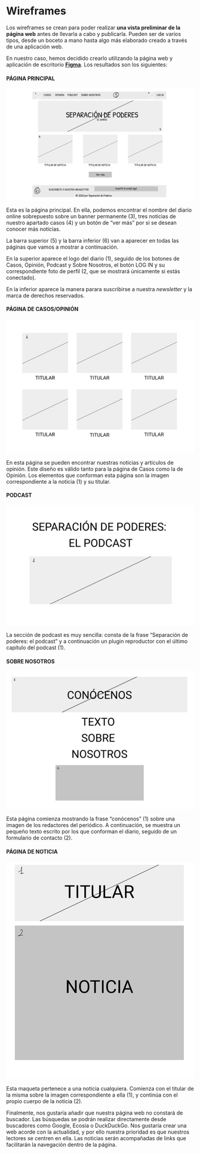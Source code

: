 # Wireframes

<!--
Recoged en este documento un listado con enlaces a los diferentes
wireframes que creéis para el proyecto web
-->
Los wireframes se crean para poder realizar **una vista preliminar de la página web** antes de llevarla a cabo y publicarla. Pueden ser de varios tipos, desde un boceto a mano hasta algo más elaborado creado a través de una aplicación web. 

En nuestro caso, hemos decidido crearlo utilizando la página web y aplicación de escritorio [**Figma**](https://www.figma.com). Los resultados son los siguientes:

#### PÁGINA PRINCIPAL

![PÁGINA PRINCIPAL](WIREFRAMES1.jpg)

Esta es la página principal. En ella, podemos encontrar el nombre del diario online sobrepuesto sobre un banner permanente (3), tres noticias de nuestro apartado casos (4) y un botón de “ver más” por si se desean conocer más noticias. 

La barra superior (5) y la barra inferior (6) van a aparecer en todas las páginas que vamos a mostrar a continuación. 

En la superior aparece el logo del diario (1), seguido de los botones de Casos, Opinión, Podcast y Sobre Nosotros, el botón LOG IN y su correspondiente foto de perfil (2, que se mostrará únicamente si estás conectado).

En la inferior aparece la manera parara suscribirse a nuestra *newsletter* y la marca de derechos reservados.            

#### PÁGINA DE CASOS/OPINIÓN

![PÁGINA DE CASOS](WIREFRAMES2.jpg)

En esta página se pueden encontrar nuestras noticias y artículos de opinión. Este diseño es válido tanto para la página de Casos como la de Opinión. Los elementos que conforman esta página son la imagen correspondiente a la noticia (1) y su titular. 

#### PODCAST

![PODCAST](WIREFRAMES3.jpg)

La sección de podcast es muy sencilla: consta de la frase “Separación de poderes: el podcast” y a continuación un plugin reproductor con el último capítulo del podcast (1).

#### SOBRE NOSOTROS

![SOBRE NOSOTROS](WIREFRAMES4.jpg)

Esta página comienza mostrando la frase “conócenos” (1) sobre una imagen de los redactores del periódico. A continuación, se muestra un pequeño texto escrito por los que conforman el diario, seguido de un formulario de contacto (2).

#### PÁGINA DE NOTICIA

![PÁGINA DE NOTICIA](WIREFRAMES5.jpg)

Esta maqueta pertenece a una noticia cualquiera. Comienza con el titular de la misma sobre la imagen correspondiente a ella (1), y continúa con el propio cuerpo de la noticia (2). 

Finalmente, nos gustaría añadir que nuestra página web no constará de buscador. Las búsquedas se podrán realizar directamente desde buscadores como Google, Ecosia o DuckDuckGo. Nos gustaría crear una web acorde con la actualidad, y por ello nuestra prioridad es que nuestros lectores se centren en ella. Las noticias serán acompañadas de links que facilitarán la navegación dentro de la página. 
